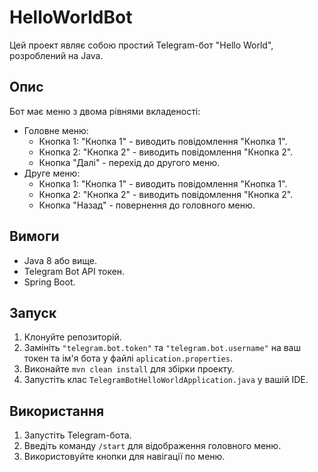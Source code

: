 # HelloWorldBot

Цей проект являє собою простий Telegram-бот "Hello World", розроблений на Java.

## Опис

Бот має меню з двома рівнями вкладеності:

* Головне меню:
    * Кнопка 1: "Кнопка 1" - виводить повідомлення "Кнопка 1".
    * Кнопка 2: "Кнопка 2" - виводить повідомлення "Кнопка 2".
    * Кнопка "Далі" - перехід до другого меню.
* Друге меню:
    * Кнопка 1: "Кнопка 1" - виводить повідомлення "Кнопка 1".
    * Кнопка 2: "Кнопка 2" - виводить повідомлення "Кнопка 2".
    * Кнопка "Назад" - повернення до головного меню.

## Вимоги

* Java 8 або вище.
* Telegram Bot API токен.
* Spring Boot.

## Запуск

1.  Клонуйте репозиторій.
2.  Замініть `"telegram.bot.token"` та `"telegram.bot.username"` на ваш токен та ім'я бота у файлі `aplication.properties`.
3.  Виконайте `mvn clean install` для збірки проекту.
4.  Запустіть клас `TelegramBotHelloWorldApplication.java` у вашій IDE.

## Використання

1.  Запустіть Telegram-бота.
2.  Введіть команду `/start` для відображення головного меню.
3.  Використовуйте кнопки для навігації по меню.
